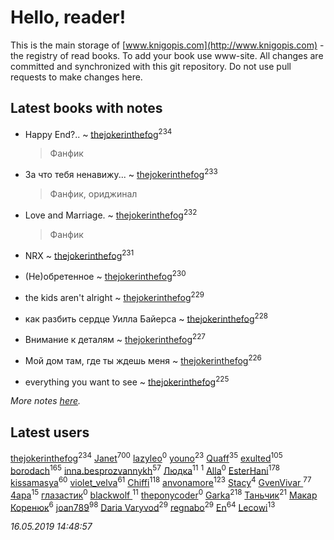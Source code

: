 # Hello, reader!
This is the main storage of [www.knigopis.com](http://www.knigopis.com) - the registry of read books.
To add your book use www-site. All changes are committed and synchronized with this git repository.
Do not use pull requests to make changes here.


## Latest books with notes
* Happy End?.. ~ [thejokerinthefog](users/317/317244423-vkontakte)<sup>234</sup>
    > Фанфик

* За что тебя ненавижу... ~ [thejokerinthefog](users/317/317244423-vkontakte)<sup>233</sup>
    > Фанфик, ориджинал

* Love and Marriage. ~ [thejokerinthefog](users/317/317244423-vkontakte)<sup>232</sup>
    > Фанфик

* NRX ~ [thejokerinthefog](users/317/317244423-vkontakte)<sup>231</sup>

* (Не)обретенное ~ [thejokerinthefog](users/317/317244423-vkontakte)<sup>230</sup>

* the kids aren't alright ~ [thejokerinthefog](users/317/317244423-vkontakte)<sup>229</sup>

* как разбить сердце Уилла Байерса ~ [thejokerinthefog](users/317/317244423-vkontakte)<sup>228</sup>

* Внимание к деталям ~ [thejokerinthefog](users/317/317244423-vkontakte)<sup>227</sup>

* Мой дом там, где ты ждешь меня ~ [thejokerinthefog](users/317/317244423-vkontakte)<sup>226</sup>

* everything you want to see ~ [thejokerinthefog](users/317/317244423-vkontakte)<sup>225</sup>


_More notes [here](latest_books_with_notes.md)._


## Latest users
[thejokerinthefog](users/317/317244423-vkontakte)<sup>234</sup> 
[Janet](users/108/108113656204404967440-google)<sup>700</sup> 
[lazyleo](users/116/116845519572391639637-google)<sup>0</sup> 
[youno](users/302/302928912-vkontakte)<sup>23</sup> 
[Quaff](users/122/12267158-vkontakte)<sup>35</sup> 
[exulted](users/100/100599204551896265722-google)<sup>105</sup> 
[borodach](users/157/15706320-vkontakte)<sup>165</sup> 
[inna.besprozvannykh](users/733/73323849-yandex)<sup>57</sup> 
[Людка](users/111/111038749-vkontakte)<sup>11</sup> 
[](users/114/114792281744850455512-google)<sup>1</sup> 
[Alla](users/103/103352250712959229257-google)<sup>0</sup> 
[EsterHani](users/305/30558181-vkontakte)<sup>178</sup> 
[kissamasya](users/684/68439978-vkontakte)<sup>60</sup> 
[violet_velva](users/116/116961712580551399099-google)<sup>61</sup> 
[Chiffi](users/105/105831994080785626680-google)<sup>118</sup> 
[anvonamore](users/595/5957175-vkontakte)<sup>123</sup> 
[Stacy](users/309/30902475-vkontakte)<sup>4</sup> 
[GvenVivar ](users/158/158266434925901-facebook)<sup>77</sup> 
[4apa](users/117/117392596378069249667-google)<sup>15</sup> 
[глазастик](users/115/115257673890455357280-google)<sup>0</sup> 
[blackwolf ](users/236/236639644-vkontakte)<sup>11</sup> 
[theponycoder](users/195/195144442-vkontakte)<sup>0</sup> 
[Garka](users/115/115753719718250012620-google)<sup>218</sup> 
[Таньчик](users/209/2096581563762610-facebook)<sup>21</sup> 
[Макар Коренюк](users/126/126368737-vkontakte)<sup>6</sup> 
[joan789](users/240/2401650-vkontakte)<sup>98</sup> 
[Daria Varyvod](users/829/829893410524253-facebook)<sup>29</sup> 
[regnabo](users/870/870059322-yandex)<sup>29</sup> 
[En](users/333/333646551-vkontakte)<sup>64</sup> 
[Lecowi](users/521/521873425-vkontakte)<sup>13</sup> 


_16.05.2019 14:48:57_
